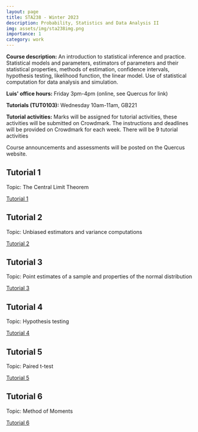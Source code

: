 ```yaml
---
layout: page
title: STA238 - Winter 2023
description: Probability, Statistics and Data Analysis II
img: assets/img/sta238img.png
importance: 1
category: work
---
```


**Course description:** An introduction to statistical inference and practice. Statistical models and parameters, estimators of parameters and their statistical properties, methods of estimation, confidence intervals, hypothesis testing, likelihood function, the linear model. Use of statistical computation for data analysis and simulation.

**Luis' office hours:** Friday 3pm-4pm (online, see Quercus for link)

**Tutorials (TUT0103):** Wednesday 10am-11am, GB221

**Tutorial activities:** Marks will be assigned for tutorial activities, these activities will be submitted on Crowdmark. The instructions and deadlines will be provided on Crowdmark for each week. There will be 9 tutorial activities 

Course announcements and assessments will be posted on the Quercus website. 

## Tutorial 1

Topic: The Central Limit Theorem

[Tutorial 1](/assets/teaching_files/sta238_files/tut1.pdf)

## Tutorial 2

Topic: Unbiased estimators and variance computations

[Tutorial 2](/assets/teaching_files/sta238_files/tut2.pdf)

## Tutorial 3

Topic: Point estimates of a sample and properties of the normal distribution

[Tutorial 3](/assets/teaching_files/sta238_files/tut3.pdf)

## Tutorial 4

Topic: Hypothesis testing

[Tutorial 4](/assets/teaching_files/sta238_files/tut4.pdf)

## Tutorial 5

Topic: Paired t-test

[Tutorial 5](/assets/teaching_files/sta238_files/tut5.pdf)

## Tutorial 6

Topic: Method of Moments

[Tutorial 6](/assets/teaching_files/sta238_files/tut6.pdf)

